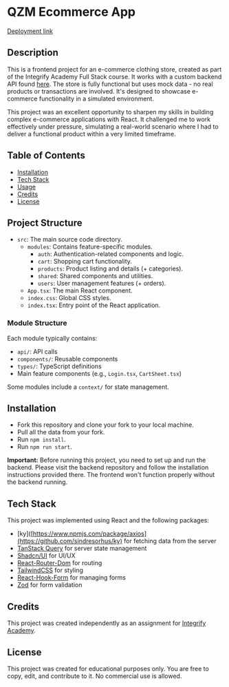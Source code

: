 # QZM Ecommerce App

[Deployment link](https://qzeromarket-v3.netlify.app/)

## Description

This is a frontend project for an e-commerce clothing store, created as part of the Integrify Academy Full Stack course. It works with a custom backend API found [here](https://github.com/rokuzzz/qzeromarket-v3-aspnet-api). The store is fully functional but uses mock data - no real products or transactions are involved. It's designed to showcase e-commerce functionality in a simulated environment.

This project was an excellent opportunity to sharpen my skills in building complex e-commerce applications with React. It challenged me to work effectively under pressure, simulating a real-world scenario where I had to deliver a functional product within a very limited timeframe.

## Table of Contents

- [Installation](#installation)
- [Tech Stack](#techstack)
- [Usage](#usage)
- [Credits](#credits)
- [License](#license)

## Project Structure

- `src`: The main source code directory.
  - `modules`: Contains feature-specific modules.
    - `auth`: Authentication-related components and logic.
    - `cart`: Shopping cart functionality.
    - `products`: Product listing and details (+ categories).
    - `shared`: Shared components and utilities.
    - `users`: User management features (+ orders).
  - `App.tsx`: The main React component.
  - `index.css`: Global CSS styles.
  - `index.tsx`: Entry point of the React application.
 
### Module Structure

Each module typically contains:
- `api/`: API calls
- `components/`: Reusable components
- `types/`: TypeScript definitions
- Main feature components (e.g., `Login.tsx`, `CartSheet.tsx`)

Some modules include a `context/` for state management.

## Installation

- Fork this repository and clone your fork to your local machine.
- Pull all the data from your fork.
- Run `npm install`.
- Run `npm run start`.

**Important:** Before running this project, you need to set up and run the backend. Please visit the backend repository and follow the installation instructions provided there. The frontend won't function properly without the backend running.

## Tech Stack

This project was implemented using React and the following packages:

- [ky]([https://www.npmjs.com/package/axios](https://github.com/sindresorhus/ky) for fetching data from the server
- [TanStack Query](https://tanstack.com/query/latest) for server state management
- [Shadcn/UI](https://ui.shadcn.com/) for UI/UX
- [React-Router-Dom](https://reactrouter.com/en/main) for routing
- [TailwindCSS](https://tailwindcss.com/) for styling
- [React-Hook-Form](https://react-hook-form.com/) for managing forms
- [Zod](https://zod.dev/) for form validation

## Credits

This project was created independently as an assignment for [Integrify Academy](https://www.integrify.io/).

## License

This project was created for educational purposes only. You are free to copy, edit, and contribute to it. No commercial use is allowed.
